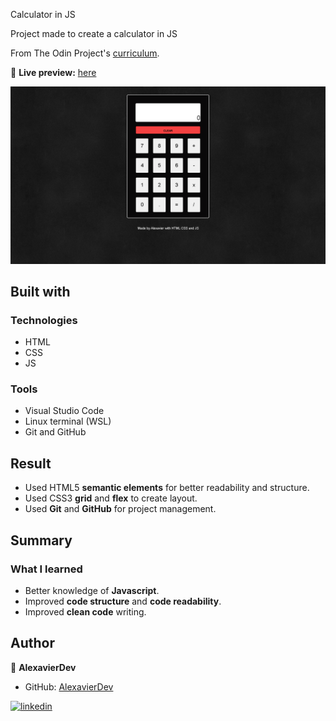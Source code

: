  Calculator in JS

Project made to create a calculator in JS

From The Odin Project's [curriculum](https://www.theodinproject.com/lessons/foundations-calculator).

🔗 **Live preview:** [here](https://alexavierdev.github.io/calculator-in-JS/)

![App Screenshot](media/screenshotCalculatoJs02.png)

## Built with

### Technologies

* HTML
* CSS
* JS

### Tools

* Visual Studio Code
* Linux terminal (WSL)
* Git and GitHub


## Result

* Used HTML5 **semantic elements** for better readability and structure.
* Used CSS3 **grid** and **flex** to create layout.
* Used **Git** and **GitHub** for project management.


## Summary

### What I learned

* Better knowledge of **Javascript**.
* Improved **code structure** and **code readability**.
* Improved **clean code** writing.


## Author

👤 **AlexavierDev**
* GitHub: [AlexavierDev](https://github.com/alexavierdev)


[![linkedin](https://img.shields.io/badge/linkedin-0A66C2?style=for-the-badge&logo=linkedin&logoColor=white)](https://www.linkedin.com/in/alexsandroxavier/)